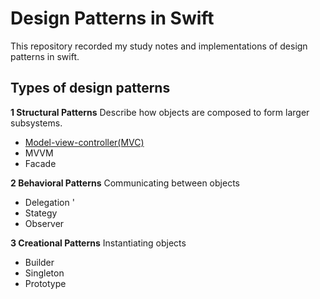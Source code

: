 
# Design Patterns in Swift
 This repository recorded my study notes and implementations of design patterns in swift.

## Types of design patterns

<b>1 Structural Patterns</b> Describe how objects are composed to form larger subsystems.

 - [Model-view-controller(MVC)](documents/MVC.md)
 - MVVM
 - Facade

<b>2 Behavioral Patterns</b>
Communicating between objects

 - Delegation  '
 - Stategy
 -  Observer

<b>3 Creational Patterns</b>
Instantiating objects

 - Builder
 - Singleton
 - Prototype
